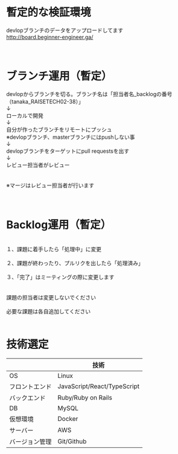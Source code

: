 # 暫定的な検証環境
devlopブランチのデータをアップロードしてます<br>
http://board.beginner-engineer.ga/<br>
<br>
<br>

# ブランチ運用（暫定）

devlopからブランチを切る。ブランチ名は「担当者名_backlogの番号（tanaka_RAISETECH02-38）」<br>
↓<br>
ローカルで開発<br>
↓<br>
自分が作ったブランチをリモートにプッシュ<br>
※devlopブランチ、masterブランチにはpushしない事<br>
↓<br>
devlopブランチをターゲットにpull requestsを出す<br>
↓<br>
レビュー担当者がレビュー<br>
<br>
<br>
※マージはレビュー担当者が行います<br>
<br>
<br>

# Backlog運用（暫定）
<br>
１、課題に着手したら「処理中」に変更<br>
<br>
２、課題が終わったり、プルリクを出したら「処理済み」<br>
<br>
３、「完了」はミーティングの際に変更します<br>
<br>
<br>
課題の担当者は変更しないでください<br>
<br>
必要な課題は各自追加してください
<br>
<br>


# 技術選定
|  | 技術 |
| --- | --- |
| OS | Linux |
| フロントエンド | JavaScript/React/TypeScript |
| バックエンド | Ruby/Ruby on Rails |
| DB | MySQL |
| 仮想環境 | Docker |
| サーバー | AWS |
| バージョン管理 | Git/Github |
